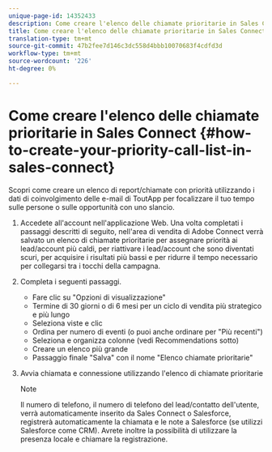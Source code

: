 ```yaml
---
unique-page-id: 14352433
description: Come creare l'elenco delle chiamate prioritarie in Sales Connect - Marketo Docs - Documentazione prodotto
title: Come creare l'elenco delle chiamate prioritarie in Sales Connect
translation-type: tm+mt
source-git-commit: 47b2fee7d146c3dc558d4bbb10070683f4cdfd3d
workflow-type: tm+mt
source-wordcount: '226'
ht-degree: 0%

---
```



# Come creare l&#39;elenco delle chiamate prioritarie in Sales Connect {#how-to-create-your-priority-call-list-in-sales-connect}

Scopri come creare un elenco di report/chiamate con priorità utilizzando i dati di coinvolgimento delle e-mail di ToutApp per focalizzare il tuo tempo sulle persone o sulle opportunità con uno slancio.

1. Accedete all&#39;account nell&#39;applicazione [](http://toutapp.com/login)Web. Una volta completati i passaggi descritti di seguito, nell&#39;area di vendita di Adobe Connect verrà salvato un elenco di chiamate prioritarie per assegnare priorità ai lead/account più caldi, per riattivare i lead/account che sono diventati scuri, per acquisire i risultati più bassi e per ridurre il tempo necessario per collegarsi tra i tocchi della campagna.
1. Completa i seguenti passaggi.

   * Fare clic su &quot;Opzioni di visualizzazione&quot;
   * Termine di 30 giorni o di 6 mesi per un ciclo di vendita più strategico e più lungo
   * Seleziona viste e clic
   * Ordina per numero di eventi (o puoi anche ordinare per &quot;Più recenti&quot;)
   * Seleziona e organizza colonne (vedi Recommendations sotto)
   * Creare un elenco più grande
   * Passaggio finale &quot;Salva&quot; con il nome &quot;Elenco chiamate prioritarie&quot;

1. Avvia chiamata e connessione utilizzando l&#39;elenco di chiamate prioritarie

   >[!NOTE]
   >
   >Il numero di telefono, il numero di telefono del lead/contatto dell&#39;utente, verrà automaticamente inserito da Sales Connect o Salesforce, registrerà automaticamente la chiamata e le note a Salesforce (se utilizzi Salesforce come CRM). Avrete inoltre la possibilità di utilizzare la presenza locale e chiamare la registrazione.

